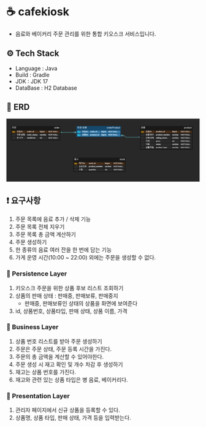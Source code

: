 # ☕ cafekiosk
- 음료와 베이커리 주문 관리를 위한 통합 키오스크 서비스입니다.

## ⚙ Tech Stack
- Language : Java
- Build : Gradle
- JDK : JDK 17
- DataBase : H2 Database

## 🎯 ERD
![img.png](docs/img/erd.png)

## ❗ 요구사항
1. 주문 목록에 음료 추가 / 삭제 기능
2. 주문 목록 전체 지우기
3. 주문 목록 총 금액 계산하기
4. 주문 생성하기 
5. 한 종류의 음료 여러 잔을 한 번에 담는 기능
6. 가게 운영 시간(10:00 ~ 22:00) 외에는 주문을 생성할 수 없다.

### 📌 Persistence Layer
1. 키오스크 주문을 위한 상품 후보 리스트 조회하기
2. 상품의 판매 상태 : 판매중, 판매보류, 판매중지
   - 판매중, 판매보류인 상태의 상품을 화면에 보여준다
3. id, 상품번호, 상품타입, 판매 상태, 상품 이름, 가격

### 📌 Business Layer
1. 상품 번호 리스트를 받아 주문 생성하기
2. 주문은 주문 상태, 주문 등록 시간을 가진다.
3. 주문의 총 금액을 계산할 수 있어야한다.
4. 주문 생성 시 재고 확인 및 개수 차감 후 생성하기
5. 재고는 상품 번호를 가진다.
6. 재고와 관련 있는 상품 타입은 병 음료, 베이커리다.

### 📌 Presentation Layer
1. 관리자 페이지에서 신규 상품을 등록할 수 있다.
2. 상품명, 상품 타입, 판매 상태, 가격 등을 입력받는다.
